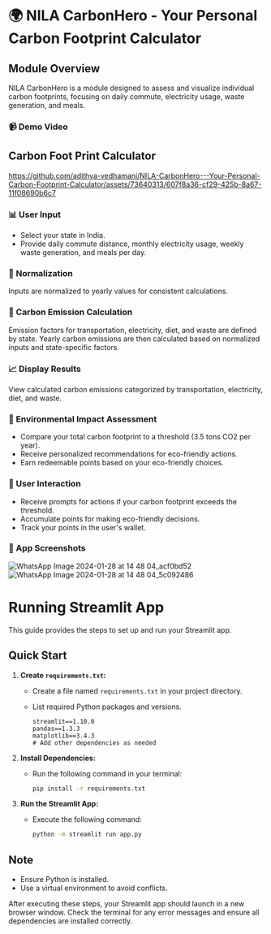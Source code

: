 
# 🌍 NILA CarbonHero - Your Personal Carbon Footprint Calculator 

## Module Overview

NILA CarbonHero is a module designed to assess and visualize individual carbon footprints, focusing on daily commute, electricity usage, waste generation, and meals.

### 📹  Demo Video

## Carbon Foot Print Calculator
https://github.com/adithya-vedhamani/NILA-CarbonHero---Your-Personal-Carbon-Footprint-Calculator/assets/73640313/607f8a36-cf29-425b-8a67-11f08690b6c7

### 📊 User Input

- Select your state in India.
- Provide daily commute distance, monthly electricity usage, weekly waste generation, and meals per day.

### 🔄 Normalization

Inputs are normalized to yearly values for consistent calculations.

### 🌱 Carbon Emission Calculation

Emission factors for transportation, electricity, diet, and waste are defined by state. Yearly carbon emissions are then calculated based on normalized inputs and state-specific factors.

### 📈 Display Results

View calculated carbon emissions categorized by transportation, electricity, diet, and waste.

### 🌿 Environmental Impact Assessment

- Compare your total carbon footprint to a threshold (3.5 tons CO2 per year).
- Receive personalized recommendations for eco-friendly actions.
- Earn redeemable points based on your eco-friendly choices.

### 🤝 User Interaction

- Receive prompts for actions if your carbon footprint exceeds the threshold.
- Accumulate points for making eco-friendly decisions.
- Track your points in the user's wallet.

### 📸 App Screenshots

![WhatsApp Image 2024-01-28 at 14 48 04_acf0bd52](https://github.com/adithya-vedhamani/NILA-CarbonHero-Your-Personal-Carbon-Footprint-Calculator/assets/73640313/17e9beb8-a3b6-4962-9cd2-d3ddfad4c7b3)
![WhatsApp Image 2024-01-28 at 14 48 04_5c092486](https://github.com/adithya-vedhamani/NILA-CarbonHero-Your-Personal-Carbon-Footprint-Calculator/assets/73640313/b6155674-582d-48d4-b2b4-d8f65c6a1fca)

# Running Streamlit App

This guide provides the steps to set up and run your Streamlit app.

## Quick Start

1. **Create `requirements.txt`:**
   - Create a file named `requirements.txt` in your project directory.
   - List required Python packages and versions.

     ```plaintext
     streamlit==1.10.0
     pandas==1.3.3
     matplotlib==3.4.3
     # Add other dependencies as needed
     ```

2. **Install Dependencies:**
   - Run the following command in your terminal:

     ```bash
     pip install -r requirements.txt
     ```

3. **Run the Streamlit App:**
   - Execute the following command:

     ```bash
     python -m streamlit run app.py
     ```
  
   

## Note

- Ensure Python is installed.
- Use a virtual environment to avoid conflicts.

After executing these steps, your Streamlit app should launch in a new browser window. Check the terminal for any error messages and ensure all dependencies are installed correctly.



